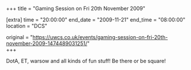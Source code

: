 +++
title = "Gaming Session on Fri 20th November 2009"

[extra]
time = "20:00:00"
end_date = "2009-11-21"
end_time = "08:00:00"
location = "DCS"

original = "https://uwcs.co.uk/events/gaming-session-on-fri-20th-november-2009-1474489031251/"    
+++

DotA, ET, warsow and all kinds of fun stuff\! Be there or be square\!

